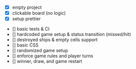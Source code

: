 * [x] empty project
* [x] clickable board (no logic)
* [x] setup prettier
* [] basic tests & CI
* [] hardcoded game setup & status transition (missed/hit)
* [] destroyed ships & empty cells support
* [] basic CSS
* [] randomized game setup
* [] enforce game rules and player turns
* [] winner, draw, and game restart
